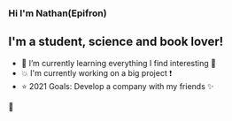 ### Hi I'm Nathan(Epifron)

## I'm a student, science and book lover!
- 🌱 I’m currently learning everything I find interesting :mag_right:
- :boom: I'm currently working on a big project :exclamation:
- :star: 2021 Goals: Develop a company with my friends :sparkles:


:eyes:
